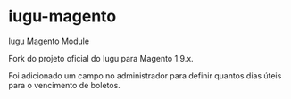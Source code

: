 # iugu-magento
Iugu Magento Module

Fork do projeto oficial do Iugu para Magento 1.9.x.

Foi adicionado um campo no administrador para definir quantos dias úteis para o vencimento de boletos.
